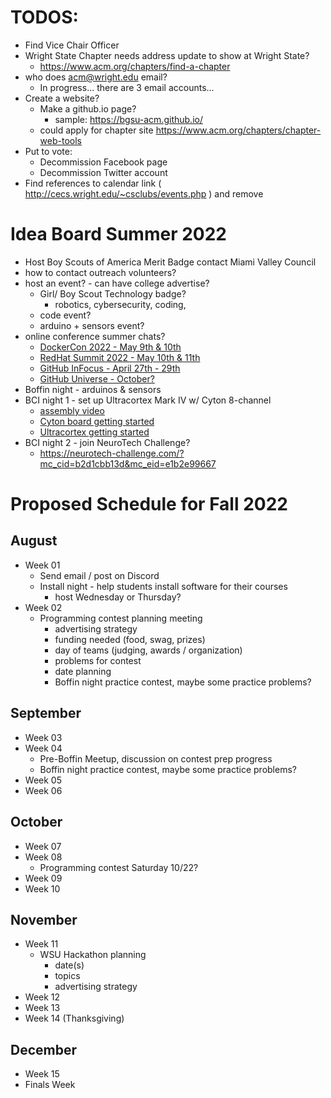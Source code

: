 # TODOS:

- Find Vice Chair Officer
- Wright State Chapter needs address update to show at Wright State?
    - https://www.acm.org/chapters/find-a-chapter
- who does acm@wright.edu email?
  - In progress... there are 3 email accounts...
- Create a website?
  - Make a github.io page?
    - sample: https://bgsu-acm.github.io/
  - could apply for chapter site https://www.acm.org/chapters/chapter-web-tools
- Put to vote: 
    - Decommission Facebook page
    - Decommission Twitter account
- Find references to calendar link ( http://cecs.wright.edu/~csclubs/events.php ) and remove

# Idea Board Summer 2022

- Host Boy Scouts of America Merit Badge contact Miami Valley Council
- how to contact outreach volunteers?
- host an event? - can have college advertise?
  - Girl/ Boy Scout Technology badge?
    - robotics, cybersecurity, coding, 
  - code event?
  - arduino + sensors event?
- online conference summer chats?
  - [DockerCon 2022 - May 9th & 10th](https://docker.events.cube365.net/dockercon/2022)
  - [RedHat Summit 2022 - May 10th & 11th](https://www.redhat.com/en/blog/save-date-red-hat-summit-2022)
  - [GitHub InFocus - April 27th - 29th](https://infocus.github.com/)
  - [GitHub Universe - October?](https://githubuniverse.com/)
- Boffin night - arduinos & sensors
- BCI night 1 - set up Ultracortex Mark IV w/ Cyton 8-channel
  - [assembly video](https://www.youtube.com/watch?v=S87FV-Q59F8&ab_channel=OpenBCI%2CInc.)
  - [Cyton board getting started](https://docs.openbci.com/GettingStarted/Boards/CytonGS/)
  - [Ultracortex getting started](https://docs.openbci.com/AddOns/Headwear/MarkIV/)
- BCI night 2 - join NeuroTech Challenge?
  - https://neurotech-challenge.com/?mc_cid=b2d1cbb13d&mc_eid=e1b2e99667 

# Proposed Schedule for Fall 2022

## August
- Week 01 
  - Send email / post on Discord
  - Install night - help students install software for their courses
    - host Wednesday or Thursday?
- Week 02
  - Programming contest planning meeting
    - advertising strategy
    - funding needed (food, swag, prizes)
    - day of teams (judging, awards / organization)
    - problems for contest
    - date planning
    - Boffin night practice contest, maybe some practice problems?
 ## September
 - Week 03
 - Week 04
    - Pre-Boffin Meetup, discussion on contest prep progress
    - Boffin night practice contest, maybe some practice problems?
 - Week 05
 - Week 06
 ## October
 - Week 07
 - Week 08
    - Programming contest Saturday 10/22?
 - Week 09
 - Week 10
 ## November
 - Week 11
    - WSU Hackathon planning
      - date(s)
      - topics
      - advertising strategy
 - Week 12
 - Week 13
 - Week 14 (Thanksgiving)
 ## December
 - Week 15
 - Finals Week
